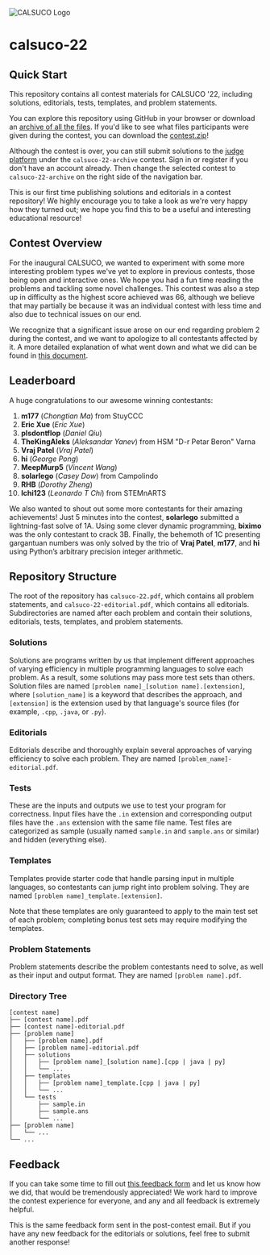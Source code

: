 ![CALSUCO Logo](https://calico.berkeley.edu/images/banner/blocks-suco.png)

# calsuco-22

## Quick Start
This repository contains all contest materials for CALSUCO '22, including solutions, editorials, tests, templates, and problem statements.

You can explore this repository using GitHub in your browser or download an [archive of all the files](https://github.com/calico-team/calsuco-22/archive/refs/heads/main.zip). If you'd like to see what files participants were given during the contest, you can download the [contest.zip](https://calico.berkeley.edu/files/calsuco-22/contest.zip)!

Although the contest is over, you can still submit solutions to the [judge platform](https://calicojudge.com) under the `calsuco-22-archive` contest. Sign in or register if you don't have an account already. Then change the selected contest to `calsuco-22-archive` on the right side of the navigation bar.

This is our first time publishing solutions and editorials in a contest repository! We highly encourage you to take a look as we're very happy how they turned out; we hope you find this to be a useful and interesting educational resource!

## Contest Overview
For the inaugural CALSUCO, we wanted to experiment with some more interesting problem types we've yet to explore in previous contests, those being open and interactive ones. We hope you had a fun time reading the problems and tackling some novel challenges. This contest was also a step up in difficulty as the highest score achieved was 66, although we believe that may partially be because it was an individual contest with less time and also due to technical issues on our end.

We recognize that a significant issue arose on our end regarding problem 2 during the contest, and we want to apologize to all contestants affected by it. A more detailed explanation of what went down and what we did can be found in [this document](https://docs.google.com/document/d/1KLo9JlxjuokYgyk-Ugq--Rdr3t6SrUCKa1Kte9DEFhs/edit?usp=sharing).

## Leaderboard

A huge congratulations to our awesome winning contestants:

1. **m177** (*Chongtian Ma*) from StuyCCC
2. **Eric Xue** (*Eric Xue*)
3. **plsdontflop** (*Daniel Qiu*)
4. **TheKingAleks** (*Aleksandar Yanev*) from HSM "D-r Petar Beron" Varna
5. **Vraj Patel** (*Vraj Patel*)
6. **hi** (*George Pong*)
7. **MeepMurp5** (*Vincent Wang*)
8. **solarlego** (*Casey Dow*) from Campolindo
9. **RHB** (*Dorothy Zheng*)
10. **lchi123** (*Leonardo T Chi*) from STEMnARTS

We also wanted to shout out some more contestants for their amazing achievements! Just 5 minutes into the contest, **solarlego** submitted a lightning-fast solve of 1A. Using some clever dynamic programming, **biximo** was the only contestant to crack 3B. Finally, the behemoth of 1C presenting gargantuan numbers was only solved by the trio of **Vraj Patel**, **m177**, and **hi** using Python’s arbitrary precision integer arithmetic.

## Repository Structure
The root of the repository has `calsuco-22.pdf`, which contains all problem statements, and `calsuco-22-editorial.pdf`, which contains all editorials. Subdirectories are named after each problem and contain their solutions, editorials, tests, templates, and problem statements.

### Solutions
Solutions are programs written by us that implement different approaches of varying efficiency in multiple programming languages to solve each problem. As a result, some solutions may pass more test sets than others. Solution files are named `[problem name]_[solution name].[extension]`, where `[solution_name]` is a keyword that describes the approach, and `[extension]` is the extension used by that language's source files (for example, `.cpp`, `.java`, or `.py`).

### Editorials
Editorials describe and thoroughly explain several approaches of varying efficiency to solve each problem. They are named `[problem_name]-editorial.pdf`.

### Tests
These are the inputs and outputs we use to test your program for correctness. Input files have the `.in` extension and corresponding output files have the `.ans` extension with the same file name. Test files are categorized as sample (usually named `sample.in` and `sample.ans` or similar) and hidden (everything else).

### Templates
Templates provide starter code that handle parsing input in multiple languages, so contestants can jump right into problem solving. They are named `[problem name]_template.[extension]`.

Note that these templates are only guaranteed to apply to the main test set of each problem; completing bonus test sets may require modifying the templates.

### Problem Statements
Problem statements describe the problem contestants need to solve, as well as their input and output format. They are named `[problem name].pdf`.

### Directory Tree
```
[contest name]
├── [contest name].pdf
├── [contest name]-editorial.pdf
├── [problem name]
│   ├── [problem name].pdf
│   ├── [problem name]-editorial.pdf
│   ├── solutions
│   │   ├── [problem name]_[solution name].[cpp | java | py]
│   │   └── ...
│   ├── templates
│   │   ├── [problem name]_template.[cpp | java | py]
│   │   └── ...
│   └── tests
│       ├── sample.in
│       ├── sample.ans
│       └── ...
├── [problem name]
│   └── ...
└── ...
```

## Feedback
If you can take some time to fill out [this feedback form](https://forms.gle/H4m2tERyjRKxPtiC6) and let us know how we did, that would be tremendously appreciated! We work hard to improve the contest experience for everyone, and any and all feedback is extremely helpful.

This is the same feedback form sent in the post-contest email. But if you have any new feedback for the editorials or solutions, feel free to submit another response!
